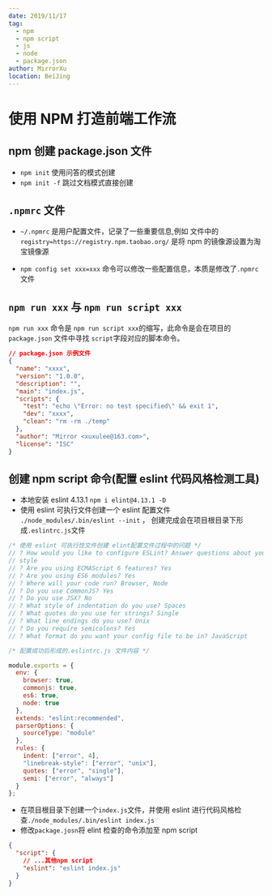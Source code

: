 ```yaml
---
date: 2019/11/17
tag:
  - npm
  - npm script
  - js
  - node
  - package.json
author: MirrorXu
location: BeiJing
---
```


# 使用 NPM 打造前端工作流

## npm 创建 package.json 文件

- `npm init` 使用问答的模式创建
- `npm init -f` 跳过文档模式直接创建

## `.npmrc` 文件

- `~/.npmrc` 是用户配置文件，记录了一些重要信息,例如 文件中的 `registry=https://registry.npm.taobao.org/` 是将 npm 的镜像源设置为淘宝镜像源

- `npm config set xxx=xxx` 命令可以修改一些配置信息，本质是修改了`.npmrc`文件

## `npm run xxx` 与 `npm run script xxx`

`npm run xxx` 命令是 `npm run script xxx`的缩写，此命令是会在项目的 `package.json` 文件中寻找 `script`字段对应的脚本命令。

```json
// package.json 示例文件
{
  "name": "xxxx",
  "version": "1.0.0",
  "description": "",
  "main": "index.js",
  "scripts": {
    "test": "echo \"Error: no test specified\" && exit 1",
    "dev": "xxxx",
    "clean": "rm -rm ./temp"
  },
  "author": "Mirror <xuxulee@163.com>",
  "license": "ISC"
}
```

## 创建 npm script 命令(配置 eslint 代码风格检测工具)

- 本地安装 eslint 4.13.1 `npm i elint@4.13.1 -D`
- 使用 eslint 可执行文件创建一个 eslint 配置文件 `./node_modules/.bin/eslint --init` ， 创建完成会在项目根目录下形成`.eslintrc.js`文件

```js
/* 使用 eslint 可执行性文件创建 elint配置文件过程中的问题 */
// ? How would you like to configure ESLint? Answer questions about your
// style
// ? Are you using ECMAScript 6 features? Yes
// ? Are you using ES6 modules? Yes
// ? Where will your code run? Browser, Node
// ? Do you use CommonJS? Yes
// ? Do you use JSX? No
// ? What style of indentation do you use? Spaces
// ? What quotes do you use for strings? Single
// ? What line endings do you use? Unix
// ? Do you require semicolons? Yes
// ? What format do you want your config file to be in? JavaScript

/* 配置成功后形成的.eslintrc.js 文件内容 */

module.exports = {
  env: {
    browser: true,
    commonjs: true,
    es6: true,
    node: true
  },
  extends: "eslint:recommended",
  parserOptions: {
    sourceType: "module"
  },
  rules: {
    indent: ["error", 4],
    "linebreak-style": ["error", "unix"],
    quotes: ["error", "single"],
    semi: ["error", "always"]
  }
};
```

- 在项目根目录下创建一个`index.js`文件，并使用 eslint 进行代码风格检查`./node_modules/.bin/eslint index.js`
- 修改`package.josn`将 elint 检查的命令添加至 npm script

```json
{
  "script": {
    // ...其他npm script
    "eslint": "eslint index.js"
  }
}
```
